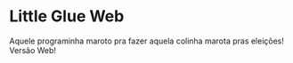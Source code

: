 # Little Glue Web
Aquele programinha maroto pra fazer aquela colinha marota pras eleições! Versão Web!
